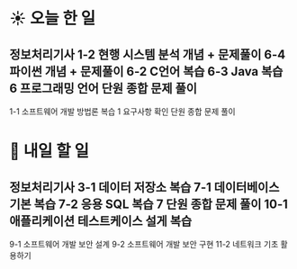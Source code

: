 # ☀️ 오늘 한 일
정보처리기사 
1-2 현행 시스템 분석 개념 + 문제풀이
6-4 파이썬 개념 + 문제풀이
6-2 C언어 복습
6-3 Java 복습
6 프로그래밍 언어 단원 종합 문제 풀이
----
1-1 소프트웨어 개발 방법론 복습
1 요구사항 확인 단원 종합 문제 풀이


# 🚩 내일 할 일
정보처리기사 
3-1 데이터 저장소 복습
7-1 데이터베이스 기본 복습
7-2 응용 SQL 복습
7 단원 종합 문제 풀이
10-1 애플리케이션 테스트케이스 설게 복습
---
9-1 소프트웨어 개발 보안 설계
9-2 소프트웨어 개발 보안 구현
11-2 네트워크 기초 활용하기